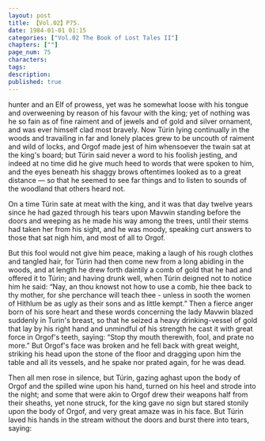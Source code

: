 ```yaml
---
layout: post
title: 【Vol.02】P75.
date: 1984-01-01 01:15
categories: ["Vol.02 The Book of Lost Tales II"]
chapters: [""]
page_num: 75
characters: 
tags: 
description: 
published: true
---
```


<p style="text-indent: 0;">
hunter and an Elf of prowess, yet was he somewhat loose with his tongue and overweening by reason of his favour with the king; yet of nothing was he so fain as of fine raiment and of jewels and of gold and silver ornament, and was ever himself clad most bravely. Now Túrin lying continually in the woods and travailing in far and lonely places grew to be uncouth of raiment and wild of locks, and Orgof made jest of him whensoever the twain sat at the king's board; but Túrin said never a word to his foolish jesting, and indeed at no time did he give much heed to words that were spoken to him, and the eyes beneath his shaggy brows oftentimes looked as to a great distance — so that he seemed to see far things and to listen to sounds of the woodland that others heard not.
</p>

On a time Túrin sate at meat with the king, and it was that day twelve years since he had gazed through his tears upon Mavwin standing before the doors and weeping as he made his way among the trees, until their stems had taken her from his sight, and he was moody, speaking curt answers to those that sat nigh him, and most of all to Orgof.

But this fool would not give him peace, making a laugh of his rough clothes and tangled hair, for Túrin had then come new from a long abiding in the woods, and at length he drew forth daintily a comb of gold that he had and offered it to Túrin; and having drunk well, when Túrin deigned not to notice him he said: “Nay, an thou knowst not how to use a comb, hie thee back to thy mother, for she perchance will teach thee - unless in sooth the women of Hithlum be as ugly as their sons and as little kempt.” Then a fierce anger born of his sore heart and these words concerning the lady Mavwin blazed suddenly in Turin's breast, so that he seized a heavy drinking-vessel of gold that lay by his right hand and unmindful of his strength he cast it with great force in Orgof's teeth, saying: “Stop thy mouth therewith, fool, and prate no more.” But Orgof's face was broken and he fell back with great weight, striking his head upon the stone of the floor and dragging upon him the table and all its vessels, and he spake nor prated again, for he was dead.

Then all men rose in silence, but Túrin, gazing aghast upon the body of Orgof and the spilled wine upon his hand, turned on his heel and strode into the night; and some that were akin to Orgof drew their weapons half from their sheaths, yet none struck, for the king gave no sign but stared stonily upon the body of Orgof, and very great amaze was in his face. But Túrin laved his hands in the stream without the doors and burst there into tears, saying:

